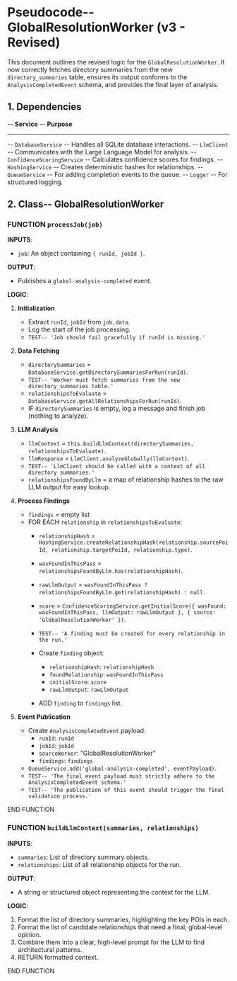 # Pseudocode-- GlobalResolutionWorker (v3 - Revised)

This document outlines the revised logic for the `GlobalResolutionWorker`. It now correctly fetches directory summaries from the new `directory_summaries` table, ensures its output conforms to the `AnalysisCompletedEvent` schema, and provides the final layer of analysis.

## 1. Dependencies

-- **Service** -- **Purpose**
-- --- -- ---
-- `DatabaseService` -- Handles all SQLite database interactions.
-- `LlmClient` -- Communicates with the Large Language Model for analysis.
-- `ConfidenceScoringService` -- Calculates confidence scores for findings.
-- `HashingService` -- Creates deterministic hashes for relationships.
-- `QueueService` -- For adding completion events to the queue.
-- `Logger` -- For structured logging.

## 2. Class-- GlobalResolutionWorker

### FUNCTION `processJob(job)`

**INPUTS**:
-   `job`: An object containing `{ runId, jobId }`.

**OUTPUT**:
-   Publishes a `global-analysis-completed` event.

**LOGIC**:

1.  **Initialization**
    -   Extract `runId`, `jobId` from `job.data`.
    -   Log the start of the job processing.
    -   `TEST-- 'Job should fail gracefully if runId is missing.'`

2.  **Data Fetching**
    -   `directorySummaries` = `DatabaseService.getDirectorySummariesForRun(runId)`.
    -   `TEST-- 'Worker must fetch summaries from the new directory_summaries table.'`
    -   `relationshipsToEvaluate` = `DatabaseService.getAllRelationshipsForRun(runId)`.
    -   IF `directorySummaries` is empty, log a message and finish job (nothing to analyze).

3.  **LLM Analysis**
    -   `llmContext` = `this.buildLlmContext(directorySummaries, relationshipsToEvaluate)`.
    -   `llmResponse` = `LlmClient.analyzeGlobally(llmContext)`.
    -   `TEST-- 'LlmClient should be called with a context of all directory summaries.'`
    -   `relationshipsFoundByLlm` = a map of relationship hashes to the raw LLM output for easy lookup.

4.  **Process Findings**
    -   `findings` = empty list
    -   FOR EACH `relationship` in `relationshipsToEvaluate`:
        -   `relationshipHash` = `HashingService.createRelationshipHash(relationship.sourcePoiId, relationship.targetPoiId, relationship.type)`.
        -   `wasFoundInThisPass` = `relationshipsFoundByLlm.has(relationshipHash)`.
        -   `rawLlmOutput` = `wasFoundInThisPass ? relationshipsFoundByLlm.get(relationshipHash) : null`.
        -   `score` = `ConfidenceScoringService.getInitialScore({ wasFound: wasFoundInThisPass, llmOutput: rawLlmOutput }, { source: 'GlobalResolutionWorker' })`.
        -   `TEST-- 'A finding must be created for every relationship in the run.'`

        -   Create `finding` object:
            -   `relationshipHash`: `relationshipHash`
            -   `foundRelationship`: `wasFoundInThisPass`
            -   `initialScore`: `score`
            -   `rawLlmOutput`: `rawLlmOutput`
        -   ADD `finding` to `findings` list.

5.  **Event Publication**
    -   Create `AnalysisCompletedEvent` payload:
        -   `runId`: `runId`
        -   `jobId`: `jobId`
        -   `sourceWorker`: "GlobalResolutionWorker"
        -   `findings`: `findings`
    -   `QueueService.add('global-analysis-completed', eventPayload)`.
    -   `TEST-- 'The final event payload must strictly adhere to the AnalysisCompletedEvent schema.'`
    -   `TEST-- 'The publication of this event should trigger the final validation process.'`

END FUNCTION

### FUNCTION `buildLlmContext(summaries, relationships)`

**INPUTS**:
-   `summaries`: List of directory summary objects.
-   `relationships`: List of all relationship objects for the run.

**OUTPUT**:
-   A string or structured object representing the context for the LLM.

**LOGIC**:

1.  Format the list of directory summaries, highlighting the key POIs in each.
2.  Format the list of candidate relationships that need a final, global-level opinion.
3.  Combine them into a clear, high-level prompt for the LLM to find architectural patterns.
4.  RETURN formatted context.

END FUNCTION